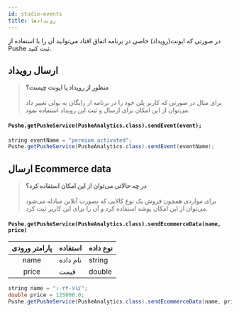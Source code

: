 ```yaml
---
id: studio-events
title: رویدادها
---
```



در صورتی که ایونت(رویداد) خاصی در برنامه اتفاق افتاد می‌توانید آن‌ را با استفاده از Pushe ثبت کنید.

## ارسال رویداد

> **منظور از رویداد یا ایونت چیست؟**<br /><br />
> برای مثال در صورتی که کاربر پلن خود را در برنامه از رایگان به پولی تغییر داد می‌توان از این امکان برای ارسال و ثبت این رویداد استفاده نمود.

<div dir='ltr'>

#### `Pushe.getPusheService(PusheAnalytics.class).sendEvent(event);`

</div>

```java
string eventName = "permium_activated";
Pushe.getPusheService(PusheAnalytics.class).sendEvent(eventName);
```

## ارسال Ecommerce data

> **در چه حالاتی می‌توان از این امکان استفاده کرد؟**<br /><br />
> برای مواردی همچون فروش یک نوع کالایی که بصورت آنلاین مبادله می‌شود می‌توان از این امکان پوشه استفاده کرد و آن‌ را برای این کاربر ثبت کرد.

<div dir='ltr'>

#### `Pushe.getPusheService(PusheAnalytics.class).sendEcommerceData(name, price)`

</div>

|پارامتر ورودی|استفاده|نوع داده|
|:--:|--|--|
|name|نام داده|string|
|price|قیمت|double|

```java
string name = "کالا-۱۰۲۴";
double price = 125000.0;
Pushe.getPusheService(PusheAnalytics.class).sendEcommerceData(name, price);
```